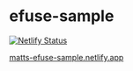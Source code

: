 # efuse-sample

[![Netlify Status](https://api.netlify.com/api/v1/badges/58a3ff7a-c115-4524-804a-67e35e714a93/deploy-status)](https://app.netlify.com/sites/pedantic-northcutt-f23f04/deploys)

[matts-efuse-sample.netlify.app](https://matts-efuse-sample.netlify.app)
